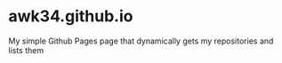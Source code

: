 # awk34.github.io

My simple Github Pages page that dynamically gets my repositories and lists them
